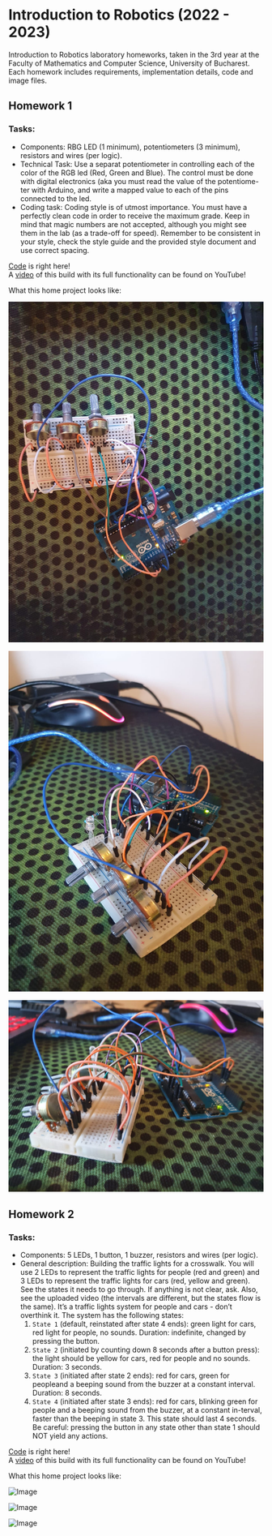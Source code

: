# Introduction to Robotics (2022 - 2023)

Introduction to Robotics laboratory homeworks, taken in the 3rd year at the Faculty of Mathematics and Computer Science, University of Bucharest. Each homework includes requirements, implementation details, code and image files.

## Homework 1

### Tasks:
  * Components: RBG LED (1 minimum), potentiometers (3 minimum),
resistors and wires (per logic).  
  * Technical Task: Use a separat potentiometer in controlling each of the
color of the RGB led (Red, Green and Blue). The control must be done
with digital electronics (aka you must read the value of the potentiome-
ter with Arduino, and write a mapped value to each of the pins connected
to the led.  
  * Coding task: Coding style is of utmost importance. You must have a
perfectly clean code in order to receive the maximum grade. Keep in mind
that magic numbers are not accepted, although you might see them in the
lab (as a trade-off for speed). Remember to be consistent in your style,
check the style guide and the provided style document and use correct
spacing.  

 [Code](https://github.com/Dani780-C/IntroductionToRobotics/blob/main/homework_1.ino) is right here!  
 A [video](https://www.youtube.com/shorts/NGv-BCZm_9E) of this build with its full functionality can be found on YouTube! 

What this home project looks like:  

 ![Image](https://github.com/Dani780-C/IntroductionToRobotics/blob/main/images/homework_1/homework_1_01.jpeg)  
 
 ![Image](https://github.com/Dani780-C/IntroductionToRobotics/blob/main/images/homework_1/homework_1_02.jpeg)  
 
 ![Image](https://github.com/Dani780-C/IntroductionToRobotics/blob/main/images/homework_1/homework_1_03.jpeg)  
 
 
## Homework 2

### Tasks:  
  * Components: 5 LEDs, 1 button, 1 buzzer, resistors and wires (per logic).  
  * General description: Building the traffic lights for a crosswalk. You will use 2 LEDs to represent the traffic lights for people (red and green) and 3 LEDs to represent the traffic lights for cars (red, yellow and green). See the states it needs to go through. If anything is not clear, ask. Also, see the uploaded video (the intervals are different, but the states flow is the same). It’s a traffic lights system for people and cars - don’t  overthink it. The system has the following states:  
    1. `State 1` (default, reinstated after state 4 ends): green light for cars, red light for people, no sounds. Duration: indefinite, changed  by pressing the button.  
    2. `State 2` (initiated by counting down 8 seconds after a button press): the light should be yellow for cars, red for people and no  sounds. Duration: 3 seconds.  
    3. `State 3` (initiated after state 2 ends): red for cars, green for peopleand a beeping sound from the buzzer at a constant interval. Duration: 8 seconds.  
    4. `State 4` (initiated after state 3 ends): red for cars, blinking green for people and a beeping sound from the buzzer, at a constant in-terval, faster than the beeping in state 3. This state should last 4 seconds.  
    Be careful: pressing the button in any state other than state 1 should NOT yield any actions.  
    
[Code]() is right here!  
 A [video]() of this build with its full functionality can be found on YouTube! 

What this home project looks like:  

 ![Image]()  
 
 ![Image]()  
 
 ![Image]()  
 
 
